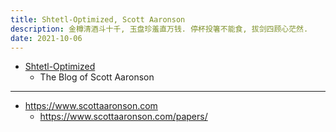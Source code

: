 ```yaml
---
title: Shtetl-Optimized, Scott Aaronson
description: 金樽清酒斗十千, 玉盘珍羞直万钱. 停杯投箸不能食, 拔剑四顾心茫然.
date: 2021-10-06
---
```


- [Shtetl-Optimized](https://scottaaronson.blog)
  - The Blog of Scott Aaronson

------------------

- https://www.scottaaronson.com
  - https://www.scottaaronson.com/papers/
